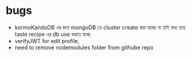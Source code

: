 # bugs

- kormoKandoDB এর জন্য mongoDB তে cluster create করা যাচ্ছে না তাই বাধ্য হয়ে taste recipe এর db use করতে হচ্ছে
- verifyJWT for edit profile,
- need to remove nodemodules folder from githube repo
